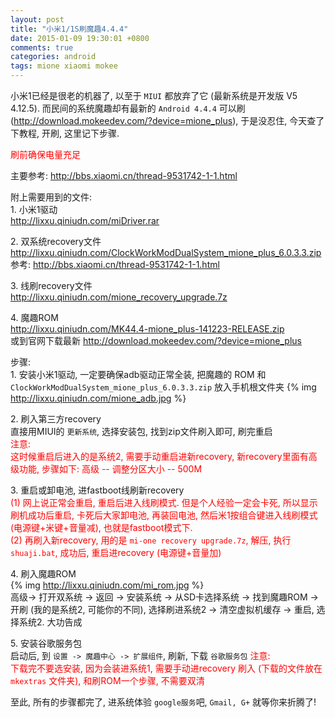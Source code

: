 ```yaml
---
layout: post
title: "小米1/1S刷魔趣4.4.4"
date: 2015-01-09 19:30:01 +0800
comments: true
categories: android
tags: mione xiaomi mokee
---
```

小米1已经是很老的机器了, 以至于 `MIUI` 都放弃了它 (最新系统是开发版 V5 4.12.5).
而民间的系统魔趣却有最新的 `Android 4.4.4` 可以刷 (<http://download.mokeedev.com/?device=mione_plus>), 于是没忍住, 今天查了下教程, 开刷, 这里记下步骤.

<font color="red">刷前确保电量充足</font>

主要参考: <http://bbs.xiaomi.cn/thread-9531742-1-1.html>

附上需要用到的文件:<br />
1\. 小米1驱动<br />
    <http://lixxu.qiniudn.com/miDriver.rar>

2\. 双系统recovery文件<br />
    <http://lixxu.qiniudn.com/ClockWorkModDualSystem_mione_plus_6.0.3.3.zip>
    <br />参考: <http://bbs.xiaomi.cn/thread-9531742-1-1.html>

3\. 线刷recovery文件<br />
    <http://lixxu.qiniudn.com/mione_recovery_upgrade.7z>

4\. 魔趣ROM<br />
    <http://lixxu.qiniudn.com/MK44.4-mione_plus-141223-RELEASE.zip>
    <br />或到官网下载最新
    <http://download.mokeedev.com/?device=mione_plus>

<!--more-->
步骤:<br />
1\. 安装小米1驱动, 一定要确保adb驱动正常全装, 把魔趣的 ROM 和`ClockWorkModDualSystem_mione_plus_6.0.3.3.zip` 放入手机根文件夹
    {% img http://lixxu.qiniudn.com/mione_adb.jpg %}

2\. 刷入第三方recovery<br />
    直接用MIUI的 `更新系统`, 选择安装包, 找到zip文件刷入即可, 刷完重启
    <br /><font color="red">注意: <br />这时候重启后进入的是系统2, 需要手动重启进新recovery, 新recovery里面有高级功能, 步骤如下: 高级 -- 调整分区大小 -- 500M</font>

3\. 重启或卸电池, 进fastboot线刷新recovery<br />
    <font color="red">(1) 网上说正常会重启, 重启后进入线刷模式. 但是个人经验一定会卡死, 所以显示刷机成功后重启, 卡死后大家卸电池, 再装回电池, 然后米1按组合键进入线刷模式 (电源键+米键+音量减), 也就是fastboot模式下.</font><br />
    <font color="red">(2) 再刷入新recovery, 用的是 `mi-one recovery upgrade.7z`, 解压, 执行 `shuaji.bat`, 成功后, 重启进recovery (电源键+音量加)</font>

4\. 刷入魔趣ROM<br />
    {% img http://lixxu.qiniudn.com/mi_rom.jpg %}
    <br />高级-> 打开双系统 -> 返回 -> 安装系统 -> 从SD卡选择系统 -> 找到魔趣ROM -> 开刷 (我的是系统2, 可能你的不同), 选择刷进系统2 -> 清空虚拟机缓存 -> 重启, 选择系统2. 大功告成

5\. 安装谷歌服务包<br />
    启动后, 到 `设置 -> 魔趣中心 -> 扩展组件`, 刷新, 下载 `谷歌服务包`
    <font color="red">注意:<br />下载完不要选安装, 因为会装进系统1, 需要手动进recovery 刷入 (下载的文件放在 `mkextras` 文件夹), 和刷ROM一个步骤, 不需要双清</font>

至此, 所有的步骤都完了, 进系统体验 `google服务`吧, `Gmail, G+` 就等你来折腾了!
<!--more-->
